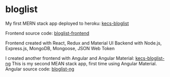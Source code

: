 # bloglist
My first MERN stack app
deployed to heroku: [kecs-bloglist](https://kecs-bloglist.herokuapp.com/)

Frontend source code: [bloglist-frontend](https://github.com/botondKulcsar/bloglist-frontend/tree/redux-2)

Frontend created with React, Redux and Material UI
Backend with Node.js, Express.js, MongoDB, Mongoose, JSON Web Token

I created another frontend with Angular and Angular Material: [kecs-bloglist-ng](https://kecs-bloglist-ng.web.app/)
This is my second MEAN stack app, first time using Angular Material.
Angular source code: [bloglist-ng](https://github.com/botondKulcsar/bloglist-ng-frontend)
